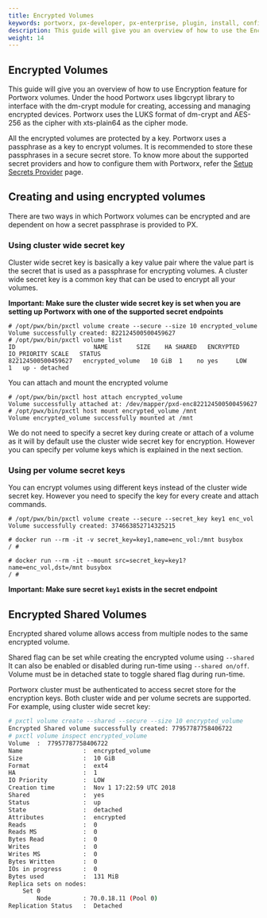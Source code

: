 ```yaml
---
title: Encrypted Volumes
keywords: portworx, px-developer, px-enterprise, plugin, install, configure, container, storage, encryption
description: This guide will give you an overview of how to use the Encryption feature for Portworx volumes. Read the full overview here!
weight: 14
---
```


## Encrypted Volumes
This guide will give you an overview of how to use Encryption feature for Portworx volumes. Under the hood Portworx uses libgcrypt library to interface with the dm-crypt module for creating, accessing and managing encrypted devices. Portworx uses the LUKS format of dm-crypt and AES-256 as the cipher with xts-plain64 as the cipher mode.

All the encrypted volumes are protected by a key. Portworx uses a passphrase as a key to encrypt volumes. It is recommended to store these passphrases in a secure secret store. To know more about the supported secret providers and how to configure them with Portworx, refer the [Setup Secrets Provider](/secrets) page.

## Creating and using encrypted volumes

There are two ways in which Portworx volumes can be encrypted and are dependent on how a secret passphrase is provided to PX.

### Using cluster wide secret key
Cluster wide secret key is basically a key value pair where the value part is the secret that is used as a passphrase for encrypting volumes. A cluster wide secret key is a common key that can be used to encrypt all your volumes.

__Important: Make sure the cluster wide secret key is set when you are setting up Portworx with one of the supported secret endpoints__

```
# /opt/pwx/bin/pxctl volume create --secure --size 10 encrypted_volume
Volume successfully created: 822124500500459627
# /opt/pwx/bin/pxctl volume list
ID	      	     		NAME		SIZE	HA SHARED	ENCRYPTED	IO_PRIORITY	SCALE	STATUS
822124500500459627	 encrypted_volume	10 GiB	1    no yes		LOW		1	up - detached
```

You can attach and mount the encrypted volume

```
# /opt/pwx/bin/pxctl host attach encrypted_volume
Volume successfully attached at: /dev/mapper/pxd-enc822124500500459627
# /opt/pwx/bin/pxctl host mount encrypted_volume /mnt
Volume encrypted_volume successfully mounted at /mnt
```

We do not need to specify a secret key during create or attach of a volume as it will by default use the cluster wide secret key for encryption. However you can specify per volume keys which is explained in the next section.


### Using per volume secret keys

You can encrypt volumes using different keys instead of the cluster wide secret key. However you need to specify the key for every create
and attach commands.


```
# /opt/pwx/bin/pxctl volume create --secure --secret_key key1 enc_vol
Volume successfully created: 374663852714325215

# docker run --rm -it -v secret_key=key1,name=enc_vol:/mnt busybox
/ #

# docker run --rm -it --mount src=secret_key=key1?name=enc_vol,dst=/mnt busybox
/ #
```

__Important: Make sure secret `key1` exists in the secret endpoint__

## Encrypted Shared Volumes

Encrypted shared volume allows access from multiple nodes to the same
encrypted volume.

Shared flag can be set while creating the encrypted volume using `--shared`
It can also be enabled or disabled during run-time using `--shared on/off`.
Volume must be in detached state to toggle shared flag during run-time.

Portworx cluster must be authenticated to access secret store for
the encryption keys.
Both cluster wide and per volume secrets are supported. For example, using
cluster wide secret key:

```bash
# pxctl volume create --shared --secure --size 10 encrypted_volume
Encrypted Shared volume successfully created: 77957787758406722
# pxctl volume inspect encrypted_volume
Volume	:  77957787758406722
Name            	 :  encrypted_volume
Size            	 :  10 GiB
Format          	 :  ext4
HA              	 :  1
IO Priority     	 :  LOW
Creation time   	 :  Nov 1 17:22:59 UTC 2018
Shared          	 :  yes
Status          	 :  up
State           	 :  detached
Attributes      	 :  encrypted
Reads           	 :  0
Reads MS        	 :  0
Bytes Read      	 :  0
Writes          	 :  0
Writes MS       	 :  0
Bytes Written   	 :  0
IOs in progress 	 :  0
Bytes used      	 :  131 MiB
Replica sets on nodes:
	Set 0
		Node 		 : 70.0.18.11 (Pool 0)
Replication Status	 :  Detached
```
